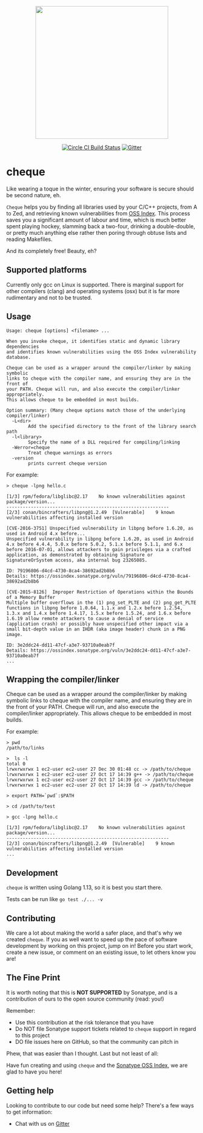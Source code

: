 <p align="center">
    <img src="https://github.com/sonatype-nexus-community/cheque/blob/master/docs/images/cheque.png" width="350"/>
</p>

<p align="center">
    <a href="https://circleci.com/gh/sonatype-nexus-community/cheque"><img src="https://circleci.com/gh/sonatype-nexus-community/cheque.svg?style=svg" alt="Circle CI Build Status"></img></a>
    <a href="https://gitter.im/sonatype-nexus-community/cheque?utm_source=badge&utm_medium=badge&utm_campaign=pr-badge"><img src="https://badges.gitter.im/sonatype-nexus-community/cheque.svg" alt="Gitter"></img></a>
</p>

# cheque

Like wearing a toque in the winter, ensuring your software is secure should be
second nature, eh.

`Cheque` helps you by finding all libraries used by your C/C++ projects, from A to Zed,
and retrieving known vulnerabilities from [OSS Index](https://ossindex.sonatype.org/).
This process saves you a significant amount of labour and time, which is much
better spent playing hockey, slamming back a two-four, drinking a double-double,
or pretty much anything else rather then poring through obtuse lists and
reading Makefiles.

And its completely free! Beauty, eh?

## Supported platforms

Currently only gcc on Linux is supported. There is marginal support for other
compilers (clang) and operating systems (osx) but it is far more rudimentary and
not to be trusted.

## Usage

```
Usage: cheque [options] <filename> ...

When you invoke cheque, it identifies static and dynamic library dependencies
and identifies known vulnerabilities using the OSS Index vulnerability database.

Cheque can be used as a wrapper around the compiler/linker by making symbolic
links to cheque with the compiler name, and ensuring they are in the front of
your PATH. Cheque will run, and also execute the compiler/linker appropriately.
This allows cheque to be embedded in most builds.

Option summary: (Many cheque options match those of the underlying compiler/linker)
  -L<dir>
    	Add the specified directory to the front of the library search path
  -l<library>
    	Specify the name of a DLL required for compiling/linking
  -Werror=cheque
    	Treat cheque warnings as errors
  -version
    	prints current cheque version
```

For example:

```
> cheque -lpng hello.c

[1/3] rpm/fedora/libglibc@2.17    No known vulnerabilities against package/version...
------------------------------------------------------------
[2/3] conan/bincrafters/libpng@1.2.49  [Vulnerable]    9 known vulnerabilities affecting installed version

[CVE-2016-3751] Unspecified vulnerability in libpng before 1.6.20, as used in Android 4.x before...
Unspecified vulnerability in libpng before 1.6.20, as used in Android 4.x before 4.4.4, 5.0.x before 5.0.2, 5.1.x before 5.1.1, and 6.x before 2016-07-01, allows attackers to gain privileges via a crafted application, as demonstrated by obtaining Signature or SignatureOrSystem access, aka internal bug 23265085.

ID: 79196806-d4cd-4730-8ca4-38692ad2b8b6
Details: https://ossindex.sonatype.org/vuln/79196806-d4cd-4730-8ca4-38692ad2b8b6

[CVE-2015-8126]  Improper Restriction of Operations within the Bounds of a Memory Buffer
Multiple buffer overflows in the (1) png_set_PLTE and (2) png_get_PLTE functions in libpng before 1.0.64, 1.1.x and 1.2.x before 1.2.54, 1.3.x and 1.4.x before 1.4.17, 1.5.x before 1.5.24, and 1.6.x before 1.6.19 allow remote attackers to cause a denial of service (application crash) or possibly have unspecified other impact via a small bit-depth value in an IHDR (aka image header) chunk in a PNG image.

ID: 3e2ddc24-dd11-47cf-a3e7-93710a0eab7f
Details: https://ossindex.sonatype.org/vuln/3e2ddc24-dd11-47cf-a3e7-93710a0eab7f
...
```

## Wrapping the compiler/linker

Cheque can be used as a wrapper around the compiler/linker by making symbolic
links to cheque with the compiler name, and ensuring they are in the front of
your PATH. Cheque will run, and also execute the compiler/linker appropriately.
This allows cheque to be embedded in most builds.

For example:

```
> pwd
/path/to/links

>  ls -l
total 0
lrwxrwxrwx 1 ec2-user ec2-user 27 Dec 30 01:48 cc -> /path/to/cheque
lrwxrwxrwx 1 ec2-user ec2-user 27 Oct 17 14:39 g++ -> /path/to/cheque
lrwxrwxrwx 1 ec2-user ec2-user 27 Oct 17 14:39 gcc -> /path/to/cheque
lrwxrwxrwx 1 ec2-user ec2-user 27 Oct 17 14:39 ld -> /path/to/cheque

> export PATH=`pwd`:$PATH

> cd /path/to/test

> gcc -lpng hello.c

[1/3] rpm/fedora/libglibc@2.17    No known vulnerabilities against package/version...
------------------------------------------------------------
[2/3] conan/bincrafters/libpng@1.2.49  [Vulnerable]    9 known vulnerabilities affecting installed version
...
```

## Development

`cheque` is written using Golang 1.13, so it is best you start there.

Tests can be run like `go test ./... -v`

## Contributing

We care a lot about making the world a safer place, and that's why we created `cheque`. If you as well want to
speed up the pace of software development by working on this project, jump on in! Before you start work, create
a new issue, or comment on an existing issue, to let others know you are!

## The Fine Print

It is worth noting that this is **NOT SUPPORTED** by Sonatype, and is a contribution of ours
to the open source community (read: you!)

Remember:

* Use this contribution at the risk tolerance that you have
* Do NOT file Sonatype support tickets related to `cheque` support in regard to this project
* DO file issues here on GitHub, so that the community can pitch in

Phew, that was easier than I thought. Last but not least of all:

Have fun creating and using `cheque` and the [Sonatype OSS Index](https://ossindex.sonatype.org/), we are glad to have you here!

## Getting help

Looking to contribute to our code but need some help? There's a few ways to get information:

* Chat with us on [Gitter](https://gitter.im/sonatype-nexus-community/cheque)